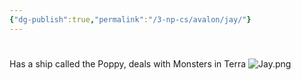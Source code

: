 ```yaml
---
{"dg-publish":true,"permalink":"/3-np-cs/avalon/jay/"}
---
```


#

Has a ship called the Poppy, deals with Monsters in Terra
![Jay.png](/img/user/Images/Jay.png)
